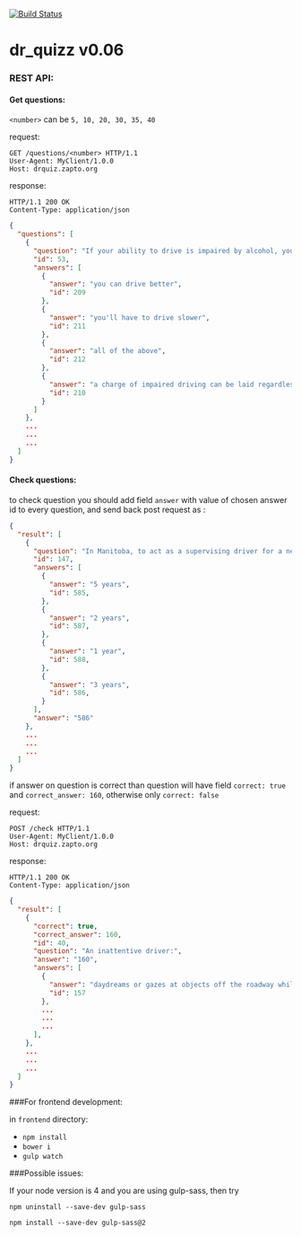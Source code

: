 [![Build Status](https://travis-ci.org/biomaks/dr_quizz.svg?branch=master)](https://travis-ci.org/biomaks/dr_quizz)
# dr_quizz v0.06

### REST API:


#### Get questions:

`<number>` can be `5, 10, 20, 30, 35, 40`

request:
```HTTP
GET /questions/<number> HTTP/1.1
User-Agent: MyClient/1.0.0
Host: drquiz.zapto.org
```

response:
```HTTP
HTTP/1.1 200 OK
Content-Type: application/json
```
```JSON
{
  "questions": [
    {
      "question": "If your ability to drive is impaired by alcohol, you should know that:",
      "id": 53,
      "answers": [
        {
          "answer": "you can drive better",
          "id": 209
        },
        {
          "answer": "you'll have to drive slower",
          "id": 211
        },
        {
          "answer": "all of the above",
          "id": 212
        },
        {
          "answer": "a charge of impaired driving can be laid regardless of what level of ",
          "id": 210
        }
      ]
    },
    ...
    ...
    ...
  ]
}
```

#### Check questions:

to check question you should add field `answer` with value of chosen answer id to every question, and send back post request as :

```JSON
{
  "result": [
    {
      "question": "In Manitoba, to act as a supervising driver for a new Class 5 driver, a driver must be fully licenced in Class 5 for what period of time?",
      "id": 147,
      "answers": [
        {
          "answer": "5 years",
          "id": 585,
        },
        {
          "answer": "2 years",
          "id": 587,
        },
        {
          "answer": "1 year",
          "id": 588,
        },
        {
          "answer": "3 years",
          "id": 586,
        }
      ],
      "answer": "586"
    },
    ...
    ...
    ...
  ]
}
```

if answer on question is correct than question will have field `correct: true` and `correct_answer: 160`, otherwise only `correct: false`

request:
```HTTP
POST /check HTTP/1.1
User-Agent: MyClient/1.0.0
Host: drquiz.zapto.org
```

response:
```HTTP
HTTP/1.1 200 OK
Content-Type: application/json
```

```JSON
{
  "result": [
    {
      "correct": true,
      "correct_answer": 160,
      "id": 40,
      "question": "An inattentive driver:",
      "answer": "160",
      "answers": [
        {
          "answer": "daydreams or gazes at objects off the roadway while driving",
          "id": 157
        },
        ...
        ...
        ...
      ],   
    },
    ...
    ...
    ...
  ]
}
```




###For frontend development:

in `frontend` directory:

* `npm install`
* `bower i`
* `gulp watch`

###Possible issues:


If your node version is 4 and you are using gulp-sass, then try

```
npm uninstall --save-dev gulp-sass

npm install --save-dev gulp-sass@2
```





